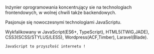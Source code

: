 Inżynier oprogramowania koncentrujący sie na technologiach frontendowych, w wolnej chwili także backendowych.

Pasjonuje się nowoczesnymi technologiami JavaScriptu.

Wykfalikowany w JavaScript(ES6+, TypeScript), HTML5(TWIG,JADE), CSS3(SCSS/STYLUS/LESS), Wordpress(ACF,Timber), Laravel(Blade).

```
JavaScript to przyszłość internetu !
```
